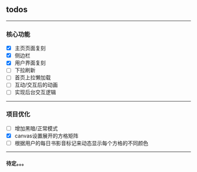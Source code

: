 ## todos

---

### 核心功能

- [x] 主页页面复刻
- [x] 侧边栏
- [x] 用户界面复刻
- [ ] 下拉刷新
- [ ] 首页上拉懒加载
- [ ] 互动/交互后的动画
- [ ] 实现后台交互逻辑

---

### 项目优化

- [ ] 增加黑暗/正常模式
- [x] canvas设置展开的方格矩阵
- [ ] 根据用户的每日书影音标记来动态显示每个方格的不同颜色

---

#### 待定。。。